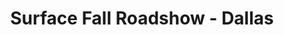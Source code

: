 ---
state: TX
region: DFW
title: Surface Fall Roadshow - Dallas
event_url: https://www.microsoftevents.com/profile/7962768
start_date: 2019-10-17
cost: FREE
topics: [ microsoft ]
---